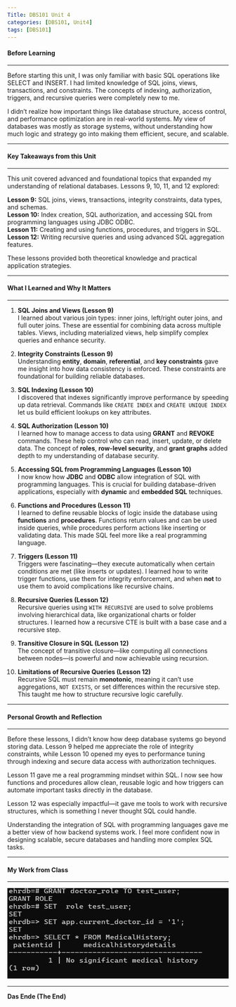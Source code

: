 ```yaml
---
Title: DBS101 Unit 4  
categories: [DBS101, Unit4]  
tags: [DBS101]  
---
```


#### Before Learning  
---

Before starting this unit, I was only familiar with basic SQL operations like SELECT and INSERT. I had limited knowledge of SQL joins, views, transactions, and constraints. The concepts of indexing, authorization, triggers, and recursive queries were completely new to me.

I didn’t realize how important things like database structure, access control, and performance optimization are in real-world systems. My view of databases was mostly as storage systems, without understanding how much logic and strategy go into making them efficient, secure, and scalable.

---

#### Key Takeaways from this Unit  
---

This unit covered advanced and foundational topics that expanded my understanding of relational databases. Lessons 9, 10, 11, and 12 explored:

**Lesson 9:** SQL joins, views, transactions, integrity constraints, data types, and schemas.  
**Lesson 10:** Index creation, SQL authorization, and accessing SQL from programming languages using JDBC ODBC.  
**Lesson 11:** Creating and using functions, procedures, and triggers in SQL.  
**Lesson 12:** Writing recursive queries and using advanced SQL aggregation features.

These lessons provided both theoretical knowledge and practical application strategies.

---

#### What I Learned and Why It Matters  
---

1. **SQL Joins and Views (Lesson 9)**  
   I learned about various join types: inner joins, left/right outer joins, and full outer joins. These are essential for combining data across multiple tables. Views, including materialized views, help simplify complex queries and enhance security.  

2. **Integrity Constraints (Lesson 9)**  
   Understanding **entity**, **domain**, **referential**, and **key constraints** gave me insight into how data consistency is enforced. These constraints are foundational for building reliable databases.

3. **SQL Indexing (Lesson 10)**  
   I discovered that indexes significantly improve performance by speeding up data retrieval. Commands like `CREATE INDEX` and `CREATE UNIQUE INDEX` let us build efficient lookups on key attributes.

4. **SQL Authorization (Lesson 10)**  
   I learned how to manage access to data using **GRANT** and **REVOKE** commands. These help control who can read, insert, update, or delete data. The concept of **roles**, **row-level security**, and **grant graphs** added depth to my understanding of database security.

5. **Accessing SQL from Programming Languages (Lesson 10)**  
   I now know how **JDBC** and **ODBC** allow integration of SQL with programming languages. This is crucial for building database-driven applications, especially with **dynamic** and **embedded SQL** techniques.

6. **Functions and Procedures (Lesson 11)**  
   I learned to define reusable blocks of logic inside the database using **functions** and **procedures**. Functions return values and can be used inside queries, while procedures perform actions like inserting or validating data. This made SQL feel more like a real programming language.

7. **Triggers (Lesson 11)**  
   Triggers were fascinating—they execute automatically when certain conditions are met (like inserts or updates). I learned how to write trigger functions, use them for integrity enforcement, and when **not** to use them to avoid complications like recursive chains.

8. **Recursive Queries (Lesson 12)**  
   Recursive queries using `WITH RECURSIVE` are used to solve problems involving hierarchical data, like organizational charts or folder structures. I learned how a recursive CTE is built with a base case and a recursive step.

9. **Transitive Closure in SQL (Lesson 12)**  
   The concept of transitive closure—like computing all connections between nodes—is powerful and now achievable using recursion.

10. **Limitations of Recursive Queries (Lesson 12)**  
    Recursive SQL must remain **monotonic**, meaning it can’t use aggregations, `NOT EXISTS`, or set differences within the recursive step. This taught me how to structure recursive logic carefully.

---

#### Personal Growth and Reflection  
---

Before these lessons, I didn’t know how deep database systems go beyond storing data. Lesson 9 helped me appreciate the role of integrity constraints, while Lesson 10 opened my eyes to performance tuning through indexing and secure data access with authorization techniques.

Lesson 11 gave me a real programming mindset within SQL. I now see how functions and procedures allow clean, reusable logic and how triggers can automate important tasks directly in the database.

Lesson 12 was especially impactful—it gave me tools to work with recursive structures, which is something I never thought SQL could handle.

Understanding the integration of SQL with programming languages gave me a better view of how backend systems work. I feel more confident now in designing scalable, secure databases and handling more complex SQL tasks.

---

#### My Work from Class  
---

![alt text](../CLASSWORK4.png)

---

**Das Ende (The End)**
